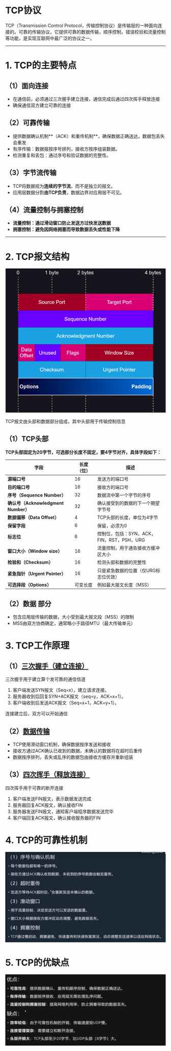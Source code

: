 # TCP协议

TCP（Transmission Control Protocol，传输控制协议）是传输层的一种面向连接的。可靠的传输协议，它提供可靠的数据传输，顺序控制，错误校验和流量控制等功能，是实现互联网中最广泛的协议之一。

---

# 1. TCP的主要特点

## （1）面向连接

* 在通信前，必须通过三次握手建立连接，通信完成后通过四次挥手释放连接
* 确保通信双方建立可靠的连接

## （2）可靠传输

* 提供数据确认机制**（ACK）和重传机制**，确保数据正确送达，数据包丢失会重发
* 有序传输：数据报按序号排列，接收方按序组装数据。
* 检测重复和丢包：通过序号和验证数据的完整性。

## （3）字节流传输

* TCP将数据视为**连续的字节流**，而不是独立的报文。
* 应用层数据分割**由TCP负责**，数据边界对应用层不可见。

## （4）流量控制与拥塞控制

* **流量控制：通过滑动窗口防止发送方过快发送数据**
* **拥塞控制：避免因网络拥塞而导致数据丢失或性能下降**

---

# 2. TCP报文结构

![](image\TCP协议.svg)

TCP报文由头部和数据部分组成，其中头部用于传输控制信息

## （1）TCP头部

**TCP头部固定为20字节，可选部分长度不固定，要4字节对齐，具体字段如下：**

| **字段**                            | **长度（位）** | **描述**                                   |
| ----------------------------------- | -------------- | ------------------------------------------ |
| **源端口号**                        | 16             | 发送方的端口号                             |
| **目的端口号**                      | 16             | 接收方的端口号                             |
| **序号（Sequence Number）**         | 32             | 数据流中第一个字节的序号                   |
| **确认号（Acknowledgment Number）** | 32             | 确认接受到的数据的下一个期望字节号         |
| **数据偏移（Data Offset）**         | 4              | TCP头部的长度，单位为4字节                 |
| **保留字段**                        | 6              | 保留，必须为0                              |
| **标志位**                          | 6              | 控制位，包括：SYN，ACK，FIN，RST，PSH，URG |
| **窗口大小（Window size）**         | 16             | 流量控制，用于通告接收方缓冲区大小         |
| **检验和（Checksum）**              | 16             | 检测头部和数据的完整性                     |
| **紧急指针（Urgent Pointer）**      | 16             | 只是紧急数据的位置（仅URG标志位优效）      |
| **可选择段（Options）**             | 可变长度       | 例如最大报文长度（MSS）                    |

## （2）数据 部分

* 包含应用层传输的数据，大小受到最大报文段（MSS）的限制
* MSS由双方协商确定，通常略小于路径MTU（最大传输单元）

# 3. TCP工作原理

## （1）<u>三次握手（建立连接）</u>

三次握手用于建立算个发可靠的通信信道

1. 客户端发送SYN报文（Seq=x），建立请求连接。
2. 服务器收到后回复SYN+ACK报文（seq=y，ACK=x+1）。
3. 客户端收到后发送ACK报文（Seq=x+1，ACK=y+1）。

连接建立后，双方可以开始通信

## （2）<u>数据传输</u>

* TCP使用滑动窗口机制，确保数据按序发送和接收
* 接收方通过ACK确认已收到的数据，未确认的数据将在超时后重传
* 数据按序排列，丢失或乱序的数据包由接收方缓存并重新组装

## （3）<u>四次挥手（释放连接）</u>

四次挥手用于可靠的断开连接

1. 客户端发送FIN报文，表示数据发送完成
2. 服务器回复ACK报文，确认接收FIN
3. 服务器发送FIN报文，通知客户端程序数据发送完毕
4. 客户端回复ACK报文，确认接收服务器的FIN

# 4. TCP的可靠性机制

![](image\tcp可靠性机制.png)

# 5. TCP的优缺点

![](image\TCP优缺点.png)
